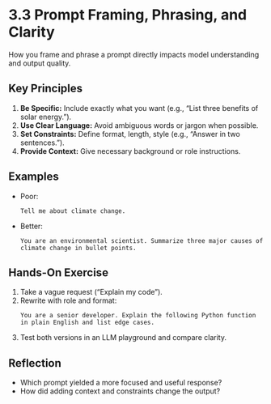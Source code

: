 # 3.3 Prompt Framing, Phrasing, and Clarity

How you frame and phrase a prompt directly impacts model understanding and output quality.

## Key Principles

1. **Be Specific:** Include exactly what you want (e.g., “List three benefits of solar energy.”).  
2. **Use Clear Language:** Avoid ambiguous words or jargon when possible.  
3. **Set Constraints:** Define format, length, style (e.g., “Answer in two sentences.”).  
4. **Provide Context:** Give necessary background or role instructions.

## Examples

- Poor:  
  ```
  Tell me about climate change.
  ```
- Better:  
  ```
  You are an environmental scientist. Summarize three major causes of climate change in bullet points.
  ```

## Hands-On Exercise

1. Take a vague request (“Explain my code”).  
2. Rewrite with role and format:  
   ```
   You are a senior developer. Explain the following Python function in plain English and list edge cases.
   ```  
3. Test both versions in an LLM playground and compare clarity.

## Reflection

- Which prompt yielded a more focused and useful response?  
- How did adding context and constraints change the output?
